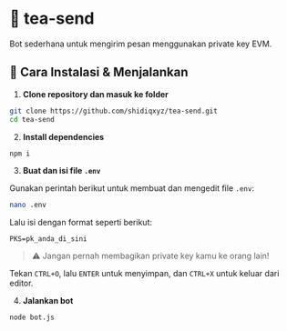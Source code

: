 
# 🍵 tea-send

Bot sederhana untuk mengirim pesan menggunakan private key EVM.

## 🚀 Cara Instalasi & Menjalankan

1. **Clone repository dan masuk ke folder**

```bash
git clone https://github.com/shidiqxyz/tea-send.git
cd tea-send
```

2. **Install dependencies**

```bash
npm i
```

3. **Buat dan isi file `.env`**

Gunakan perintah berikut untuk membuat dan mengedit file `.env`:

```bash
nano .env
```

Lalu isi dengan format seperti berikut:

```
PKS=pk_anda_di_sini
```

> ⚠️ Jangan pernah membagikan private key kamu ke orang lain!

Tekan `CTRL+O`, lalu `ENTER` untuk menyimpan, dan `CTRL+X` untuk keluar dari editor.

4. **Jalankan bot**

```bash
node bot.js
```
